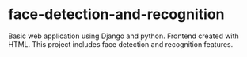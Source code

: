 # face-detection-and-recognition
Basic web application using Django and python. Frontend created with HTML. This project includes face detection and recognition features.
